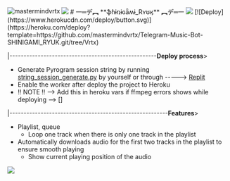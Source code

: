 <img align="left" src="https://img.shields.io/badge/Made%20for-VSCode-1f425f.svg" alt="mastermindvrtx"/>
<img src="http://ForTheBadge.com/images/badges/made-with-python.svg" />
#  一═デ︻ **ֆɦɨռɨɢǟʍɨ_Rʏʊӄ** ︻デ═一 
<img src="https://telegra.ph/file/2e419eca28153982c5e54.jpg" align="centre">
[![Deploy](https://www.herokucdn.com/deploy/button.svg)](https://heroku.com/deploy?template=https://github.com/mastermindvrtx/Telegram-Music-Bot-SHINIGAMI_RYUK.git/tree/Vrtx)




|----------------------------------------------------**Deploy process**>

* Generate Pyrogram session string by
  running [string_session_generate.py](string_session_generate.py)
  by yourself or
  through -----> [Replit](https://replit.com/@phantomXhawk/stringsessiongeneratepy)
* Enable the worker after deploy the project to Heroku
* !! NOTE !! --> Add this in heroku vars if ffmpeg errors shows while deploying --> []

|--------------------------------------------------------**Features**>

* Playlist, queue
  * Loop one track when there is only one track in the playlist
* Automatically downloads audio for the first two tracks in the playlist to
  ensure smooth playing
  * Show current playing position of the audio
<img src="https://telegra.ph/file/2e419eca28153982c5e54.jpg" align="centre">



